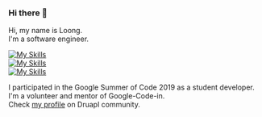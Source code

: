### Hi there 👋

<!--
**dravenk/dravenk** is a ✨ _special_ ✨ repository because its `README.md` (this file) appears on your GitHub profile.

Here are some ideas to get you started:

- 🔭 I’m currently working on ...
- 🌱 I’m currently learning ...
- 👯 I’m looking to collaborate on ...
- 🤔 I’m looking for help with ...
- 💬 Ask me about ...
- 📫 How to reach me: ...
- 😄 Pronouns: ...
- ⚡ Fun fact: ...
-->

Hi, my name is Loong.   
I'm a software engineer.

[![My Skills](https://skillicons.dev/icons?i=go,php,nodejs)](http://longxianwen.net)  
[![My Skills](https://skillicons.dev/icons?i=js,html,css,sass,bootstrap,react)](http://longxianwen.net)  
[![My Skills](https://skillicons.dev/icons?i=linux,docker,kubernetes,mysql,postgres,nginx,gitlab)](http://longxianwen.net)  

I participated in the Google Summer of Code 2019 as a student developer.  
I'm a volunteer and mentor of Google-Code-in.   
Check [my profile](https://www.drupal.org/user/3452417) on Druapl community.
